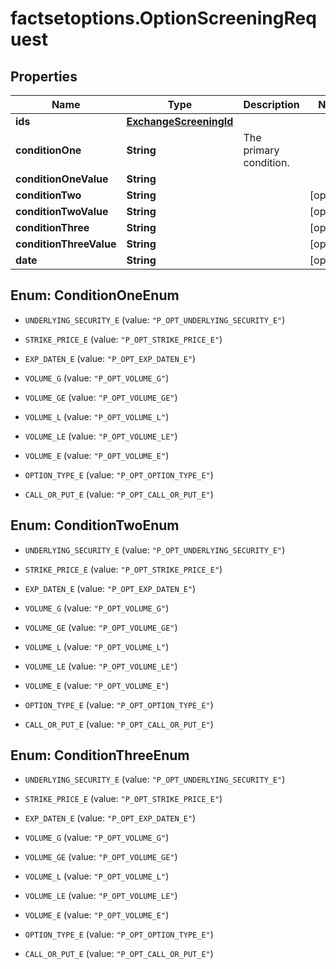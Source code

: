# factsetoptions.OptionScreeningRequest

## Properties

Name | Type | Description | Notes
------------ | ------------- | ------------- | -------------
**ids** | [**ExchangeScreeningId**](ExchangeScreeningId.md) |  | 
**conditionOne** | **String** | The primary condition. | 
**conditionOneValue** | **String** |  | 
**conditionTwo** | **String** |  | [optional] 
**conditionTwoValue** | **String** |  | [optional] 
**conditionThree** | **String** |  | [optional] 
**conditionThreeValue** | **String** |  | [optional] 
**date** | **String** |  | [optional] 



## Enum: ConditionOneEnum


* `UNDERLYING_SECURITY_E` (value: `"P_OPT_UNDERLYING_SECURITY_E"`)

* `STRIKE_PRICE_E` (value: `"P_OPT_STRIKE_PRICE_E"`)

* `EXP_DATEN_E` (value: `"P_OPT_EXP_DATEN_E"`)

* `VOLUME_G` (value: `"P_OPT_VOLUME_G"`)

* `VOLUME_GE` (value: `"P_OPT_VOLUME_GE"`)

* `VOLUME_L` (value: `"P_OPT_VOLUME_L"`)

* `VOLUME_LE` (value: `"P_OPT_VOLUME_LE"`)

* `VOLUME_E` (value: `"P_OPT_VOLUME_E"`)

* `OPTION_TYPE_E` (value: `"P_OPT_OPTION_TYPE_E"`)

* `CALL_OR_PUT_E` (value: `"P_OPT_CALL_OR_PUT_E"`)





## Enum: ConditionTwoEnum


* `UNDERLYING_SECURITY_E` (value: `"P_OPT_UNDERLYING_SECURITY_E"`)

* `STRIKE_PRICE_E` (value: `"P_OPT_STRIKE_PRICE_E"`)

* `EXP_DATEN_E` (value: `"P_OPT_EXP_DATEN_E"`)

* `VOLUME_G` (value: `"P_OPT_VOLUME_G"`)

* `VOLUME_GE` (value: `"P_OPT_VOLUME_GE"`)

* `VOLUME_L` (value: `"P_OPT_VOLUME_L"`)

* `VOLUME_LE` (value: `"P_OPT_VOLUME_LE"`)

* `VOLUME_E` (value: `"P_OPT_VOLUME_E"`)

* `OPTION_TYPE_E` (value: `"P_OPT_OPTION_TYPE_E"`)

* `CALL_OR_PUT_E` (value: `"P_OPT_CALL_OR_PUT_E"`)





## Enum: ConditionThreeEnum


* `UNDERLYING_SECURITY_E` (value: `"P_OPT_UNDERLYING_SECURITY_E"`)

* `STRIKE_PRICE_E` (value: `"P_OPT_STRIKE_PRICE_E"`)

* `EXP_DATEN_E` (value: `"P_OPT_EXP_DATEN_E"`)

* `VOLUME_G` (value: `"P_OPT_VOLUME_G"`)

* `VOLUME_GE` (value: `"P_OPT_VOLUME_GE"`)

* `VOLUME_L` (value: `"P_OPT_VOLUME_L"`)

* `VOLUME_LE` (value: `"P_OPT_VOLUME_LE"`)

* `VOLUME_E` (value: `"P_OPT_VOLUME_E"`)

* `OPTION_TYPE_E` (value: `"P_OPT_OPTION_TYPE_E"`)

* `CALL_OR_PUT_E` (value: `"P_OPT_CALL_OR_PUT_E"`)




